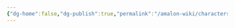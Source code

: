 ```yaml
---
{"dg-home":false,"dg-publish":true,"permalink":"/amalon-wiki/characters/zo-rei-wu/","dgPassFrontmatter":true,"noteIcon":""}
---
```


